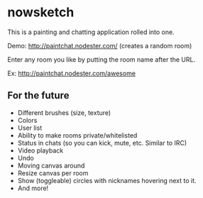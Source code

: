 # nowsketch

This is a painting and chatting application rolled into one.

Demo: http://paintchat.nodester.com/ (creates a random room)

Enter any room you like by putting the room name after the URL.

Ex: http://paintchat.nodester.com/awesome

## For the future

* Different brushes (size, texture)
* Colors
* User list
* Ability to make rooms private/whitelisted
* Status in chats (so you can kick, mute, etc. Similar to IRC)
* Video playback
* Undo
* Moving canvas around
* Resize canvas per room
* Show (toggleable) circles with nicknames hovering next to it.
* And more!

